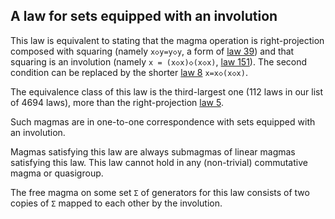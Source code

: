 ## A law for sets equipped with an involution

This law is equivalent to stating that the magma operation is right-projection composed with squaring (namely `x◇y=y◇y`, a form of [law 39](https://teorth.github.io/equational_theories/implications/?39)) and that squaring is an involution (namely `x = (x◇x)◇(x◇x)`, [law 151](https://teorth.github.io/equational_theories/implications/?151)).  The second condition can be replaced by the shorter [law 8](https://teorth.github.io/equational_theories/implications/?8) `x=x◇(x◇x)`.

The equivalence class of this law is the third-largest one (112 laws in our list of 4694 laws), more than the right-projection [law 5](https://teorth.github.io/equational_theories/implications/?5).

Such magmas are in one-to-one correspondence with sets equipped with an involution.

Magmas satisfying this law are always submagmas of linear magmas satisfying this law.  This law cannot hold in any (non-trivial) commutative magma or quasigroup.

The free magma on some set `Σ` of generators for this law consists of two copies of `Σ` mapped to each other by the involution.
